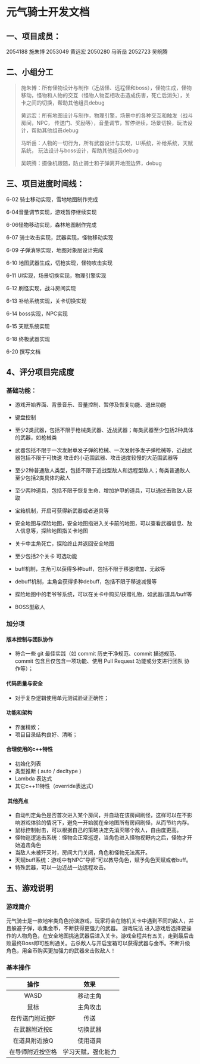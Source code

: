 # 元气骑士开发文档

## 一、项目成员：

2054188 施朱博 
2053049 黄远宏
2050280 马昕岳
2052723 吴皖腾

## 二、小组分工

> 施朱博：所有怪物设计与制作（近战怪、远程怪和boss），怪物生成，怪物移动，怪物和人物的交互（怪物人物互相攻击造成伤害，死亡后消失），关卡之间的切换，帮助其他组员debug
>
> 黄远宏：所有地图设计与制作，物理引擎，场景中的各种交互和触发（战斗房间，NPC， 传送门、奖励等），音量调节，暂停继续，场景切换，玩法设计，帮助其他组员debug
>
> 马昕岳：人物的一切行为，所有武器设计与实现，UI系统，补给系统，天赋系统， 玩法设计与boss设计，帮助其他组员debug
>
> 吴皖腾：摄像机跟随，防止骑士和子弹离开地图边界，debug



## 三、项目进度时间线：

6-02 骑士移动实现，雪地地图制作完成

6-04音量调节实现，游戏暂停继续实现

6-06怪物移动实现，森林地图制作完成

6-07 骑士攻击实现，武器实现，怪物移动实现

6-09 子弹消除实现，地图对象层设计完成

6-10 地图武器生成，切枪实现，怪物攻击实现

6-11 UI实现，场景切换实现，物理引擎实现

6-12 刷怪实现，战斗房间实现

6-13 补给系统实现，关卡切换实现

6-14 boss实现，NPC实现

6-15 天赋系统实现

6-18 终极武器实现

6-20 撰写文档

## 4、评分项目完成度

### 基础功能：

- 游戏开始界⾯、背景⾳乐、⾳量控制、暂停及恢复功能、退出功能

- 键盘控制
- ⾄少2类武器，包括不限于枪械类武器、近战武器；每类武器⾄少包括2种具体的武器，如枪械类
- 武器包括不限于⼀次发射单发⼦弹的枪械、⼀次发射多发⼦弹枪械等，近战武器包括不限于可快速 攻击的⼩范围武器、攻击速度较慢的⼤范围武器等
- ⾄少2种普通敌⼈类型，包括不限于近战型敌⼈和远程型敌⼈；每类普通敌⼈⾄少包括2类具体的敌⼈
- ⾄少两种道具，包括不限于恢复⽣命、增加护甲的道具，可以通过击败敌⼈获取
- 宝箱机制，开启可获得新武器或者道具等
- 安全地图与探险地图，安全地图指进⼊关卡前的地图，可以查看武器信息、敌⼈信息等，探险地图指关卡地图
- 关卡中主⻆死亡，探险终⽌并返回安全地图
- ⾄少包括2个关卡
  可选功能
- buff机制，主⻆可以获得多种buff，包括不限于移速增加、⽆敌等
- debuff机制，主⻆会获得多种debuff，包括不限于移速减慢等
- 探险地图中的⽼爷爷系统，可以在关卡中购买/获赠礼物，如武器/道具/buff等
- BOSS型敌⼈    

### 加分项

 #### 版本控制与团队协作

- 符合⼀些 git 最佳实践（如 commit 历史⼲净规范、commit 描述规范、commit 包含且仅包含⼀项功能、使⽤ Pull Request 功能或分⽀进⾏团队 协作等）；

####  代码质量与安全

- 对于复杂逻辑使⽤单元测试验证正确性；

####  功能和架构

- 界⾯精致；
- 项⽬⽬录结构良好、清晰；

####  合理使用的c++特性

- 初始化列表
- 类型推断 ( auto / decltype )
- Lambda 表达式
- 其它c++11特性（override表达式）

####  其他亮点

- 自动判定角色是否首次进入某个房间，并自动在该房间刷怪，这样可以在不影响游戏体验的情况下，避免一开始就在全地图所有房间刷怪，从而节约内存。
- 鼠标控制射击，可以根据自己的策略决定先消灭哪个敌人，自由度更高。
- 怪物巡逻追击系统：怪物会正常巡逻，当角色进入怪物视野内之后，怪物才开始追击角色
- 当敌人未被歼灭时，房间大门关闭，角色和怪物无法离开。
- 天赋buff系统：游戏中有NPC“导师”可以教导角色，赋予角色天赋或者buff。
- 特殊武器，可以一边近战一边远程攻击。

## 五、游戏说明

### 游戏简介

元气骑士是一款地牢类角色扮演游戏，玩家将会在随机关卡中遇到不同的敌人，并且躲避子弹，收集金币，不断获得更强力的武器。
游戏玩法
进入游戏后选择要操作的人物角色，在安全地图挑选武器后进入关卡。游戏全程共有五关，走到最后击败最终Boss即可胜利通关。击杀敌人与开启宝箱可以获得武器与金币。不断升级角色，用金币购买更加强力的武器来击败敌人！

### 基本操作

|       操作       |        效果        |
| :--------------: | :----------------: |
|       WASD       |      移动主角      |
|       鼠标       |      主角攻击      |
| 在传送门附近按F  |        传送        |
|  在武器附近按E   |      切换武器      |
|  在道具附近按Q   |      使用道具      |
| 在导师附近按空格 | 学习天赋，强化能力 |

​	


​         









